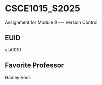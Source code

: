 # CSCE1015_S2025

Assignment for Module 9 --- Version Control



## EUID
yla0010
## Favorite Professor
Hadley Voss
